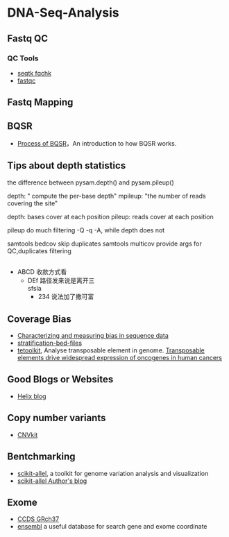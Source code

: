 # DNA-Seq-Analysis
## Fastq QC
### QC Tools
* [seqtk fqchk](https://blog.liang2.tw/posts/2015/09/seqtk/)
* [fastqc](https://github.com/s-andrews/FastQC)

## Fastq Mapping
## BQSR
* [Process of BQSR](http://zenfractal.com/2014/01/25/bqsr/)，An introduction to how BQSR works.
## Tips about depth statistics
the difference between pysam.depth() and pysam.pileup()

depth: " compute the per-base depth"
mpileup: "the number of reads covering the site" 

depth: bases cover at each position
pileup: reads cover at each position

pileup do much filtering -Q -q -A, while depth does not 

samtools bedcov  skip duplicates
samtools multicov provide args for QC,duplicates filtering


##
- ABCD
收款方式看
    - DEf
        路径发来说是离开三  
        sfsla
       - 234
       说法加了撒可富
## Coverage Bias
* [Characterizing and measuring bias in sequence data](https://genomebiology.biomedcentral.com/articles/10.1186/gb-2013-14-5-r51)
* [stratification-bed-files](https://github.com/ga4gh/benchmarking-tools/tree/master/resources/stratification-bed-files)
* [tetoolkit](https://github.com/mhammell-laboratory/tetoolkit), Analyse transposable element in genome. [Transposable elements drive widespread expression of oncogenes in human cancers](https://sci-hub.tw/10.1038/s41588-019-0373-3)

## Good Blogs or Websites
* [Helix blog](https://blog.helix.com/blog/)


## Copy number variants
* [CNVkit](https://github.com/etal/cnvkit)

## Bentchmarking
* [scikit-allel](https://scikit-allel.readthedocs.io/en/stable/stats/mendel.html), a toolkit for genome variation analysis and visualization
* [scikit-allel Author's blog](https://alimanfoo.github.io/)

## Exome
* [CCDS GRch37](ftp://ftp.ncbi.nih.gov/pub/CCDS/archive/Hs37.3/)
* [ensembl](http://asia.ensembl.org/Homo_sapiens/Gene/Summary?db=core;g=ENSG00000221957;r=19:54832676-54848569) a useful database for search gene and exome coordinate
